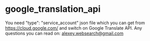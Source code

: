 # google_translation_api
You need "type": "service_account" json file which you can get from https://cloud.google.com/ and switch on Google Translate API.
Any questions you can read on: alexey.websearch@gmail.com

